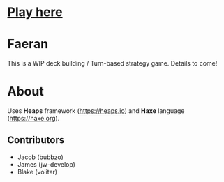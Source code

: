 # [Play here](https://jw-develop.github.io/faeran-public/)

# Faeran
This is a WIP deck building / Turn-based strategy game. Details to come!

# About
Uses **Heaps** framework (https://heaps.io) and **Haxe** language (https://haxe.org).

## Contributors
- Jacob (bubbzo)
- James (jw-develop)
- Blake (volitar)
